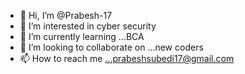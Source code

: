 - 👋 Hi, I’m @Prabesh-17
- 👀 I’m interested in cyber security 
- 🌱 I’m currently learning ...BCA
- 💞️ I’m looking to collaborate on ...new coders 
- 📫 How to reach me ...prabeshsubedi17@gmail.com

<!---
Prabesh-17/Prabesh-17 is a ✨ special ✨ repository because its `README.md` (this file) appears on your GitHub profile.
You can click the Preview link to take a look at your changes.
--->
